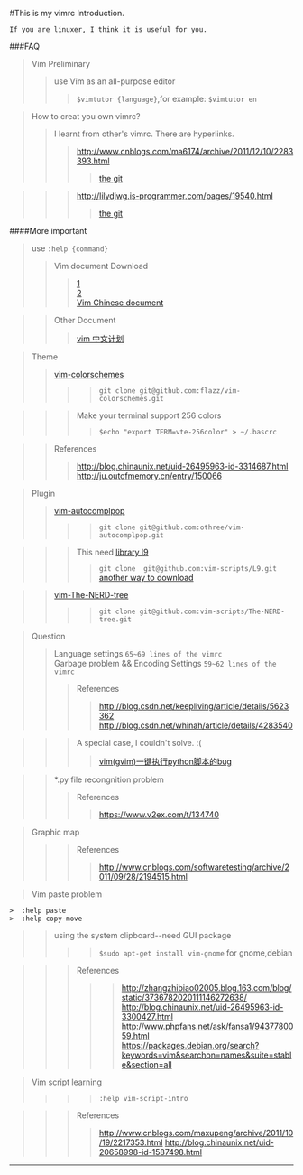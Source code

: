 #This is my vimrc Introduction.

    If you are linuxer, I think it is useful for you.

###FAQ  
>Vim Preliminary  
>>use Vim as an all-purpose editor   
>>>`$vimtutor {language}`,for example: `$vimtutor en`  

>How to creat you own vimrc?  
>>I learnt from other's vimrc. There are hyperlinks.  
>>>http://www.cnblogs.com/ma6174/archive/2011/12/10/2283393.html  
>>>>[the git](https://github.com/ma6174/vim)  

>>>http://lilydjwg.is-programmer.com/pages/19540.html  
>>>>[the git](https://github.com/lilydjwg/dotvim)  

>>
####More important  
>use `:help {command}`  
>>Vim document Download  
>>>[1](http://www.vim.org/docs.php "offical website download")  
>>>[2](http://sourceforge.net/projects/vimcdoc/)  
>>>[Vim Chinese document](http://vimcdoc.sourceforge.net/)  

>>Other Document
>>>[vim 中文计划](http://vimcn.github.io)  

>Theme
>>[vim-colorschemes](https://github.com/flazz/vim-colorschemes)  
>>>>`git clone git@github.com:flazz/vim-colorschemes.git`  

>>>Make your terminal support 256 colors  
>>>>`$echo "export TERM=vte-256color" > ~/.bascrc`  

>>References  
>>>http://blog.chinaunix.net/uid-26495963-id-3314687.html  
>>>http://ju.outofmemory.cn/entry/150066  

>Plugin  
>>[vim-autocomplpop](https://github.com/othree/vim-autocomplpop)  
>>>>`git clone git@github.com:othree/vim-autocomplpop.git`  

>>>This need [library l9](https://github.com/vim-scripts/L9)  
>>>>`git clone  git@github.com:vim-scripts/L9.git`  
>>>>[another way to download](http://www.vim.org/scripts/script.php?script_id=3252)

>>[vim-The-NERD-tree](https://github.com/vim-scripts/The-NERD-tree)
>>>>`git clone git@github.com:vim-scripts/The-NERD-tree.git` 

>Question
>>Language settings                     `65~69 lines of the vimrc`  
>>Garbage problem && Encoding Settings  `59~62 lines of the vimrc`  
>>>References
>>>>http://blog.csdn.net/keepliving/article/details/5623362  
>>>>http://blog.csdn.net/whinah/article/details/4283540

>>>A special case, I couldn't solve. :(
>>>>[vim(gvim)一键执行python脚本的bug](http://www.vimer.cn/2010/07/vimgvim%E4%B8%80%E9%94%AE%E6%89%A7%E8%A1%8Cpython%E8%84%9A%E6%9C%AC%E7%9A%84bug.html)

>>*.py file recongnition problem
>>>References
>>>>https://www.v2ex.com/t/134740

>Graphic map 
>>>References
>>>>http://www.cnblogs.com/softwaretesting/archive/2011/09/28/2194515.html

>Vim paste problem
```
>  :help paste
>  :help copy-move
```
>>using the system clipboard--need GUI package
>>>>`$sudo apt-get install vim-gnome` for gnome,debian  

>>>References
>>>>>http://zhangzhibiao02005.blog.163.com/blog/static/3736782020111146272638/  
>>>>>http://blog.chinaunix.net/uid-26495963-id-3300427.html  
>>>>>http://www.phpfans.net/ask/fansa1/9437780059.html  
>>>>>https://packages.debian.org/search?keywords=vim&searchon=names&suite=stable&section=all

>Vim script learning
>>>>`:help vim-script-intro`

>>>References
>>>>http://www.cnblogs.com/maxupeng/archive/2011/10/19/2217353.html
>>>>http://blog.chinaunix.net/uid-20658998-id-1587498.html

****
